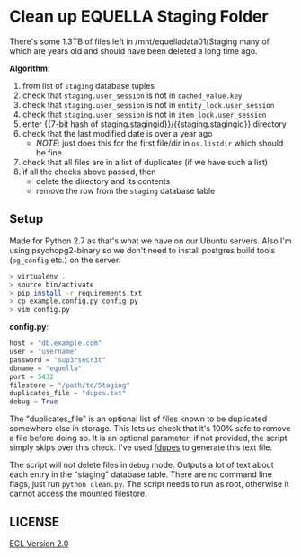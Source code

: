 # Clean up EQUELLA Staging Folder

There's some 1.3TB of files left in /mnt/equelladata01/Staging many of which are years old and should have been deleted a long time ago.

**Algorithm**:

1. from list of `staging` database tuples
1. check that `staging.user_session` is not in `cached_value.key`
1. check that `staging.user_session` is not in `entity_lock.user_session`
1. check that `staging.user_session` is not in `item_lock.user_session`
1. enter {{7-bit hash of staging.stagingid}}/{{staging.stagingid}} directory
1. check that the last modified date is over a year ago
    + _NOTE_: just does this for the first file/dir in `os.listdir` which should be fine
1. check that all files are in a list of duplicates (if we have such a list)
1. if all the checks above passed, then
    + delete the directory and its contents
    + remove the row from the `staging` database table

## Setup

Made for Python 2.7 as that's what we have on our Ubuntu servers. Also I'm using psychopg2-binary so we don't need to install postgres build tools (`pg_config` etc.) on the server.

```sh
> virtualenv .
> source bin/activate
> pip install -r requirements.txt
> cp example.config.py config.py
> vim config.py
```

**config.py**:

```python
host = "db.example.com"
user = "username"
password = "sup3rsecr3t"
dbname = "equella"
port = 5432
filestore = "/path/to/Staging"
duplicates_file = "dupes.txt"
debug = True
```

The "duplicates_file" is an optional list of files known to be duplicated somewhere else in storage. This lets us check that it's 100% safe to remove a file before doing so. It is an optional parameter; if not provided, the script simply skips over this check. I've used [fdupes](https://github.com/adrianlopezroche/fdupes) to generate this text file.

The script will not delete files in `debug` mode. Outputs a lot of text about each entry in the "staging" database table. There are no command line flags, just run `python clean.py`. The script needs to run as root, otherwise it cannot access the mounted filestore.

## LICENSE

[ECL Version 2.0](https://opensource.org/licenses/ECL-2.0)
